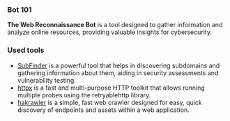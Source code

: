 ### Bot 101
**The Web Reconnaissance Bot** is a tool designed to gather information and analyze online resources, providing valuable insights for cybersecurity.


### Used tools 
* [SubFinder](https://github.com/projectdiscovery/subfinder) is a powerful tool that helps in discovering subdomains and gathering information about them, aiding in security assessments and vulnerability testing.
* [httpx](https://github.com/projectdiscovery/httpx) is a fast and multi-purpose HTTP toolkit that allows running multiple probes using the retryablehttp library.
* [hakrawler](https://github.com/hakluke/hakrawler) is a simple, fast web crawler designed for easy, quick discovery of endpoints and assets within a web application. 
